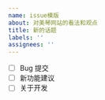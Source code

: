 ```yaml
---
name: issue模版
about: 对美琴网站的看法和观点
title: 新的话题
labels: ''
assignees: ''
---
```


- [ ] Bug 提交
- [ ] 新功能建议
- [ ] 关于开发

<!-- 在下面描述你的问题（此行删去… -->

